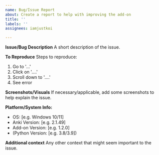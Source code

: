 ```yaml
---
name: Bug/Issue Report
about: Create a report to help with improving the add-on
title: ''
labels: ''
assignees: iamjustkoi

---
```


**Issue/Bug Description**
A short description of the issue.

**To Reproduce**
Steps to reproduce:
1. Go to '...'
2. Click on '....'
3. Scroll down to '....'
4. See error

**Screenshots/Visuals**
If necessary/applicable, add some screenshots to help explain the issue.

**Platform/System Info:**
 - OS: [e.g. Windows 10/11]
 - Anki Version: [e.g. 2.1.49]
 - Add-on Version: [e.g. 1.2.0]
 - (Python Version: [e.g. 3.8/3.9])

**Additional context**
Any other context that might seem important to the issue.
